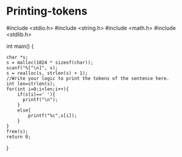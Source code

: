 # Printing-tokens
#include <stdio.h>
#include <string.h>
#include <math.h>
#include <stdlib.h>

int main() {

    char *s;
    s = malloc(1024 * sizeof(char));
    scanf("%[^\n]", s);
    s = realloc(s, strlen(s) + 1);
    //Write your logic to print the tokens of the sentence here.
    int len=strlen(s);
    for(int i=0;i<len;i++){
        if(s[i]==' '){
          printf("\n");
        }
        else{
            printf("%c",s[i]);
        }
    }
    free(s);
    return 0;
}
